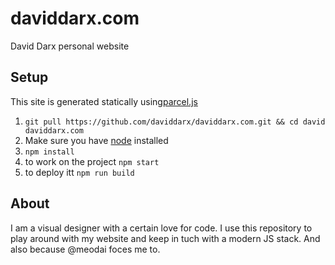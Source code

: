 # daviddarx.com

David Darx personal website

## Setup

This site is generated statically using[parcel.js](https://parceljs.org/cli.html)

1. `git pull https://github.com/daviddarx/daviddarx.com.git && cd david daviddarx.com`
2. Make sure you have [node](https://nodejs.org/en/) installed
3. `npm install`
4. to work on the project `npm start`
5. to deploy itt `npm run build`

## About

I am a visual designer with a certain love for code. I use this repository to play around with my website and keep in tuch with a modern JS stack. And also because @meodai foces me to.
